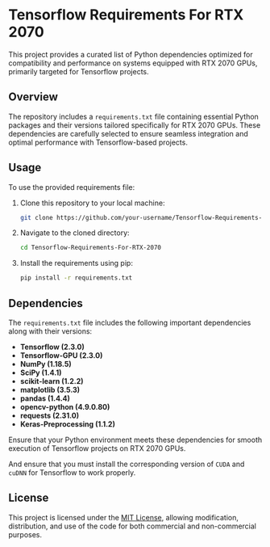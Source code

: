 # Tensorflow Requirements For RTX 2070

This project provides a curated list of Python dependencies optimized for compatibility and performance on systems equipped with RTX 2070 GPUs, primarily targeted for Tensorflow projects.

## Overview
The repository includes a `requirements.txt` file containing essential Python packages and their versions tailored specifically for RTX 2070 GPUs. These dependencies are carefully selected to ensure seamless integration and optimal performance with Tensorflow-based projects.

## Usage
To use the provided requirements file:

1. Clone this repository to your local machine:

    ```bash
    git clone https://github.com/your-username/Tensorflow-Requirements-For-RTX-2070.git
    ```

2. Navigate to the cloned directory:

    ```bash
    cd Tensorflow-Requirements-For-RTX-2070
    ```

3. Install the requirements using pip:

    ```bash
    pip install -r requirements.txt
    ```

## Dependencies
The `requirements.txt` file includes the following important dependencies along with their versions:

- **Tensorflow (2.3.0)**
- **Tensorflow-GPU (2.3.0)**
- **NumPy (1.18.5)**
- **SciPy (1.4.1)**
- **scikit-learn (1.2.2)**
- **matplotlib (3.5.3)**
- **pandas (1.4.4)**
- **opencv-python (4.9.0.80)**
- **requests (2.31.0)**
- **Keras-Preprocessing (1.1.2)**

Ensure that your Python environment meets these dependencies for smooth execution of Tensorflow projects on RTX 2070 GPUs.

And ensure that you must install the corresponding version of `CUDA` and `cuDNN` for Tensorflow to work properly.


## License
This project is licensed under the [MIT License](LICENSE), allowing modification, distribution, and use of the code for both commercial and non-commercial purposes.
